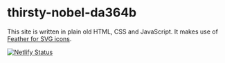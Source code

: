 # thirsty-nobel-da364b

This site is written in plain old HTML, CSS and JavaScript. It makes use of [Feather for SVG icons](https://feathericons.com/).

[![Netlify Status](https://api.netlify.com/api/v1/badges/f9516d4f-e5a2-4501-945c-409011dca610/deploy-status)](https://app.netlify.com/sites/thirsty-nobel-da364b/deploys)

